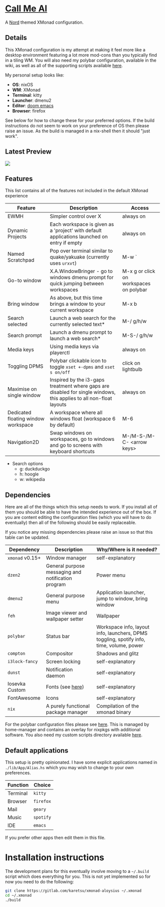 # [Call Me Al](https://www.youtube.com/watch?v=uq-gYOrU8bA)

A [Nord](https://www.nordtheme.com/) themed XMonad configuration.


## Details

This XMonad configuration is my attempt at making it feel more like a desktop
environment featuring a lot more mod-cons than you typically find in a tiling
WM. You will also need my polybar configuration, available in the wiki, as well
as all of the supporting scripts available
[here](https://gitlab.com/karetsu/scripts).

My personal setup looks like:

- **OS**:       nixOS
- **WM**:       XMonad
- **Terminal**: kitty
- **Launcher**: dmenu2
- **Editor**:   [doom emacs](https://github.com/hlissner/doom-emacs)
- **Browser**:  firefox

See below for how to change these for your preferred options. If the build
instructions do not seem to work on your preference of OS then please raise an
issue. As the build is managed in a nix-shell then it should "just work".


## Latest Preview

![](./.local/screens/preview.gif)


## Features

This list contains all of the features not included in the default XMonad experience

| Feature                             | Description                                                                                                         | Access                                  |
| ---                                 | ---                                                                                                                 | ---                                     |
| EWMH                                | Simpler control over X                                                                                              | always on                               |
| Dynamic Projects                    | Each workspace is given as a 'project' with default applications launched on entry if empty                         | always on                               |
| Named Scratchpad                    | Pop over terminal similar to quake/yakuake (currently uses `urxvt`)                                                 | M-w \`                                  |
| Go-to window                        | X.A.WindowBringer - go to windows dmenu prompt for quick jumping between workspaces                                 | M-x g or click on workspaces on polybar |
| Bring window                        | As above, but this time brings a window to your current workspace                                                   | M-x b                                   |
| Search selected                     | Launch a web search for the currently selected text*                                                                | M-/ g/h/w                               |
| Search prompt                       | Launch a dmenu prompt to launch a web search*                                                                       | M-S-/ g/h/w                             |
| Media keys                          | Using media keys via playerctl                                                                                      | always on                               |
| Toggling DPMS                       | Polybar clickable icon to toggle `xset +-dpms` and `xset s on/off`                                                  | click on lightbulb                      |
| Maximise on single window           | Inspired by the i3-gaps treatment where gaps are disabled for single windows, this applies to all non-float layouts | always on                               |
| Dedicated floating window workspace | A workspace where all windows float (workspace 6 by default)                                                        | M-6                                     |
| Navigation2D                        | Swap windows on workspaces, go to windows and go to screens with keyboard shortcuts                                 | M-/M-S-/M-C- \<arrow keys\>             |

* Search options
  - g: duckduckgo
  - h: hoogle
  - w: wikipedia


## Dependencies

Here are all of the things which this setup needs to work. If you install all of
them you should be able to have the intended experience out of the box. If you
are content editing the configuration files (which you will have to do
eventually) then all of the following should be easily replaceable.

If you notice any missing dependencies please raise an issue so that this table
can be updated.

| Dependency      | Description                                              | Why/Where is it needed?                                                                  |
| ---             | ---                                                      | ---                                                                                      |
| `xmonad` v0.15+ | Window manager                                           | self-explanatory                                                                         |
| `dzen2`         | General purpose messaging and notification program       | Power menu                                                                               |
| `dmenu2`        | General purpose menu                                     | Application launcher, jump to window, bring window                                       |
| `feh`           | Image viewer and wallpaper setter                        | Wallpaper                                                                                |
| `polybar`       | Status bar                                               | Workspace info, layout info, launchers, DPMS toggling, spotify info, time, volume, power |
| `compton`       | Compositor                                               | Shadows and glitz                                                                        |
| `i3lock-fancy`  | Screen locking                                           | self-explanatory                                                                         |
| `dunst`         | Notification daemon                                      | self-explanatory                                                                         |
| Iosevka Custom  | Fonts (see [here](https://github.com/elenapan/dotfiles)) | self-explanatory                                                                         |
| FontAwesome     | Icons                                                    | self-explanatory                                                                         |
| `nix`           | A purely functional package manager                      | Compilation of the xmonad binary                                                         |

For the polybar configuration files please see
[here](https://github.com/karetsu/nix-overlays). This is managed by home-manager and
contains an overlay for nixpkgs with additional software. You also need my
custom scripts directory available [here](https://github.com/karetsu/scripts).


## Default applications

This setup is pretty opinionated. I have some explicit applications named in
`./lib/App/Alias.hs` which you may wish to change to your own preferences.

| Function | Choice    |
| ---      | ---       |
| Terminal | `kitty`   |
| Browser  | `firefox` |
| Mail     | `geary`   |
| Music    | `spotify` |
| IDE      | `emacs`   |

If you prefer other apps then edit them in this file.


# Installation instructions

The development plans for this eventually involve moving to a `~/.build` script
which does everything for you. This is not yet implemented so for now you need
to do the following:

``` sh
git clone https://gitlab.com/karetsu/xmonad-aloysius ~/.xmonad
cd ~/.xmonad
./build
```

